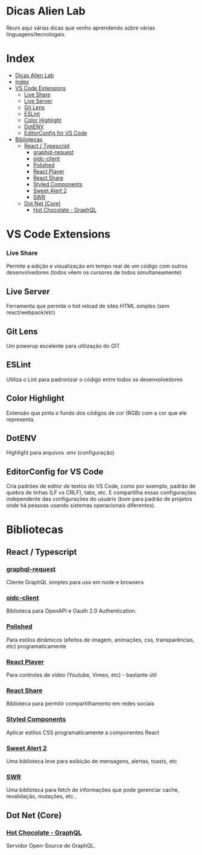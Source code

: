 # Dicas Alien Lab
Reuni aqui várias dicas que venho aprendendo sobre várias linguagens/tecnologais.

# Index

- [Dicas Alien Lab](#dicas-alien-lab)
- [Index](#index)
- [VS Code Extensions](#vs-code-extensions)
    - [Live Share](#live-share)
  - [Live Server](#live-server)
  - [Git Lens](#git-lens)
  - [ESLint](#eslint)
  - [Color Highlight](#color-highlight)
  - [DotENV](#dotenv)
  - [EditorConfig for VS Code](#editorconfig-for-vs-code)
- [Bibliotecas](#bibliotecas)
  - [React / Typescript](#react--typescript)
    - [graphql-request](#graphql-request)
    - [oidc-client](#oidc-client)
    - [Polished](#polished)
    - [React Player](#react-player)
    - [React Share](#react-share)
    - [Styled Components](#styled-components)
    - [Sweet Alert 2](#sweet-alert-2)
    - [SWR](#swr)
  - [Dot Net (Core)](#dot-net-core)
    - [Hot Chocolate - GraphQL](#hot-chocolate---graphql)


# VS Code Extensions

### Live Share

Permite a edição e visualização em tempo real de um código com outros desenvolvedores (todos vêem os cursores de todos simultaneamente)

## Live Server

Ferramenta que permite o hot reload de sites HTML simples (sem react/webpack/etc)

## Git Lens

Um powerup excelente para utilização do GIT

## ESLint

Utiliza o Lint para padronizar o código entre todos os desenvolvedores

## Color Highlight

Extensão que pinta o fundo dos códigos de cor (RGB) com a cor que ele representa.

## DotENV

Highlight para arquivos .env (configuração)

## EditorConfig for VS Code

Cria padrões de editor de textos do VS Code, como por exemplo, padrão de quebra de linhas (LF vs CRLF), tabs, etc. E compartilha essas configurações independente das configurações do usuário (bom para padrão de projetos onde há pessoas usando sistemas operacionais diferentes).

# Bibliotecas

## React / Typescript

### [graphql-request](https://github.com/prisma-labs/graphql-request)

Cliente GraphQL simples para uso em node e browsers

### [oidc-client](https://www.npmjs.com/package/oidc-client)

Biblioteca para OpenAPI e Oauth 2.0 Authentication.

### [Polished](https://www.npmjs.com/package/polished)

Para estilos dinâmicos (efeitos de imagem, animações, css, transparências, etc) programaticamente

### [React Player](https://www.npmjs.com/package/react-player)

Para controles de vídeo (Youtube, Vimeo, etc) - bastante útil

### [React Share](https://www.npmjs.com/package/react-share)

Biblioteca para permitir compartilhamento em redes sociais

### [Styled Components](https://styled-components.com/)

Aplicar estilos CSS programaticamente a componentes React

### [Sweet Alert 2](https://www.npmjs.com/package/sweetalert2)

Uma biblioteca leve para exibição de mensagens, alertas, toasts, etc

### [SWR](https://www.npmjs.com/package/swr)

Uma biblioteca para fetch de informações que pode gerenciar cache, revalidação, mutações, etc.. 



## Dot Net (Core)

### [Hot Chocolate - GraphQL](https://chillicream.com/docs/hotchocolate/)

Servidor Open-Source de GraphQL.

